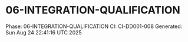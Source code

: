 # 06-INTEGRATION-QUALIFICATION
Phase: 06-INTEGRATION-QUALIFICATION
CI: CI-DD001-008
Generated: Sun Aug 24 22:41:16 UTC 2025
